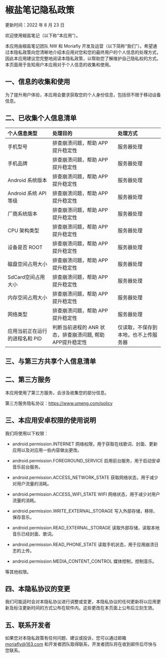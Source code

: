 # 椒盐笔记隐私政策

更新时间：2022 年 8 月 23 日
            
欢迎使用椒盐笔记（以下称“本应用”）。
            
本应用由椒盐笔记团队 NW 和 Moriafly 开发及运营（以下简称“我们”）。希望通过本隐私政策向您清晰地介绍本应用对您和您的最终用户的个人信息的处理方式，因此本应用建议您完整地阅读本隐私政策，以帮助您了解维护自己隐私权的方式。本页面用于告知用户本应用对于个人信息的收集和使用。
            
## 一、信息的收集和使用
            
为了提升用户体验，本应用会要求获取您的个人身份信息，包括但不限于移动设备信息。

## 二、已收集个人信息清单

| 个人信息类型 | 处理目的 | 处理方式 |
| :- | :- | :- |
| 手机型号 | 排查崩溃问题，帮助 APP 提升稳定性 | 服务器处理 |
| 手机品牌 | 排查崩溃问题，帮助 APP 提升稳定性 | 服务器处理 |
| Android 系统版本 | 排查崩溃问题，帮助 APP 提升稳定性 | 服务器处理 |
| Android 系统 API 等级 | 排查崩溃问题，帮助 APP 提升稳定性 | 服务器处理 |
| 厂商系统版本 | 排查崩溃问题，帮助 APP 提升稳定性 | 服务器处理 |
| CPU 架构类型 | 排查崩溃问题，帮助 APP 提升稳定性 | 服务器处理 |
| 设备是否 ROOT | 排查崩溃问题，帮助 APP 提升稳定性 | 服务器处理 |
| 磁盘空间占用大小 | 排查崩溃问题，帮助 APP 提升稳定性 | 服务器处理 |
| SdCard空间占用大小 | 排查崩溃问题，帮助 APP 提升稳定性 | 服务器处理 |
| 内存空间占用大小 | 排查崩溃问题，帮助 APP 提升稳定性 | 服务器处理 |
| 网络类型 | 排查崩溃问题，帮助 APP 提升稳定性 | 服务器处理 |
| 应用当前正在运行的进程名和 PID | 判断当前进程的 ANR 状态，排查崩溃问题, 帮助APP提升稳定性 | 仅读取，不保存到本地，也不上传服务器 |

## 三、与第三方共享个人信息清单
            
## 二、第三方服务
            
本应用使用了第三方服务，会涉及收集您的部分信息。
            
第三方服务隐私协议：https://www.umeng.com/policy
            
## 三、本应用安卓权限的使用说明
            
我们将使用以下权限：
            
- android.permission.INTERNET 网络权限，用于获取在线歌词、封面、更新应用以及对应用一些内容做出更改。
            
- android.permission.FOREGROUND_SERVICE 启用前台服务，用于启动安卓音乐前台服务。
            
- android.permission.ACCESS_NETWORK_STATE 获取网络状态，用于减少对用户流量的消耗。
            
- android.permission.ACCESS_WIFI_STATE WIFI 网络状态，用于减少对用户流量的消耗。
            
- android.permission.WRITE_EXTERNAL_STORAGE 写入外部存储，移除、保存音乐。
            
- android.permission.READ_EXTERNAL_STORAGE 读取外部存储，读取本地音乐已经封面、歌词。
            
- android.permission.READ_PHONE_STATE 读取手机状态，用于应用崩溃日志的上传。

- android.permission.MEDIA_CONTENT_CONTROL 媒体控制，控制音乐。

等其他权限。

## 四、本隐私协议的变更
            
我们可能适时会对本隐私协议进行调整或变更，本隐私协议的任何更新将以应用更新及标注更新时间的方式公布在软件内。这些更改在本页面上公布后立刻生效。
            
## 五、联系开发者
            
如果您对本隐私政策有任何问题、建议或投诉，您可以通过邮箱 moriafly@163.com 和开发者团队取得联系，开发者团队将在收到邮件后尽快与您联系。